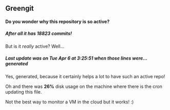## Greengit

#### Do you wonder why this repository is so active?

##### After all it has 18823 commits!

But is it *really* active? Well...

##### Last update was on Tue Apr 6 at 3:25:51 when those lines were... generated

Yes, generated, because it certainly helps a lot to have such an active repo!

Oh and there was **26%** disk usage on the machine
where there is the cron updating this file.

Not the best way to monitor a VM in the cloud but it works! :)
